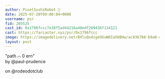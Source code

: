 ```yaml
---
author: PixelSushiRobot 💫
date: 2025-07-20T09:00:04+0000
username: psr
fid: 205525
cast_id: 0x1796fccc7e38f5ad44216a48edf209436f134121
cast: https://farcaster.xyz/psr/0x1796fccc
image: https://imagedelivery.net/BXluQx4ige9GuW0Ia56BHw/ac936788-b9a8-4b6c-e533-cd077a82c300/original
layout: post
---
```

"path ⌒ 0 ern"   
by @paul-prudence   
  
on @rodeodotclub  

<img src='https://imagedelivery.net/BXluQx4ige9GuW0Ia56BHw/ac936788-b9a8-4b6c-e533-cd077a82c300/original' alt='' referrerpolicy='no-referrer'/>
